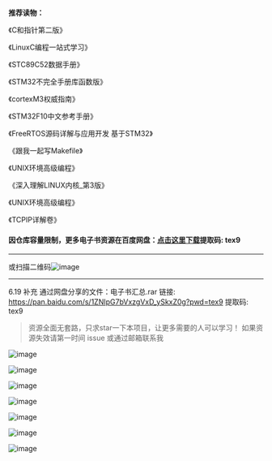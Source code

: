 **推荐读物：**

《C和指针第二版》

《LinuxC编程一站式学习》

《STC89C52数据手册》

《STM32不完全手册库函数版》

《cortexM3权威指南》

《STM32F10中文参考手册》

《FreeRTOS源码详解与应用开发 基于STM32》

《跟我一起写Makefile》

《UNIX环境高级编程》

《深入理解LINUX内核_第3版》

《UNIX环境高级编程》

《TCPIP详解卷》

#### 因仓库容量限制，更多电子书资源在百度网盘：[点击这里下载](https://pan.baidu.com/s/1ZNIpG7bVxzgVxD_ySkxZ0g?pwd=tex9)提取码: tex9 
---

或扫描二维码![image](https://github.com/user-attachments/assets/30cf244b-9284-4c10-b14c-1e80f3242c3a)

---
6.19 补充
通过网盘分享的文件：电子书汇总.rar
链接: https://pan.baidu.com/s/1ZNIpG7bVxzgVxD_ySkxZ0g?pwd=tex9 提取码: tex9 


> 资源全面无套路，只求star一下本项目，让更多需要的人可以学习！
> 如果资源失效请第一时间 issue 或通过邮箱联系我

![image](https://github.com/user-attachments/assets/8fa5af26-2bab-4bbd-9c90-e4b56bb59452)

![image](https://github.com/user-attachments/assets/cbbf6891-7ab4-4210-874c-68a7be513260)

![image](https://github.com/user-attachments/assets/d200e02e-51d8-4e07-89cf-f3293390485c)

![image](https://github.com/user-attachments/assets/825cca3c-0286-4387-b1d4-fb1aa11153dd)

![image](https://github.com/user-attachments/assets/29c04230-7205-490c-8767-95d854109d8c)

![image](https://github.com/user-attachments/assets/a6f0ee1d-0c8e-4de3-927d-bc0b750ff55b)

![image](https://github.com/user-attachments/assets/b747e0e9-36e2-4fff-99bf-342630c52a41)



